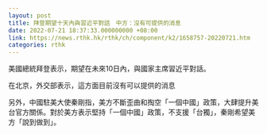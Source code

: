```yaml
---
layout: post
title: 拜登期望十天內與習近平對話　中方：沒有可提供的消息
date: 2022-07-21 18:37:33.000000000 +08:00
link: https://news.rthk.hk/rthk/ch/component/k2/1658757-20220721.htm
categories: rthk
---
```


美國總統拜登表示，期望在未來10日內，與國家主席習近平對話。

在北京，外交部表示，這方面目前沒有可以提供的消息

另外，中國駐美大使秦剛指，美方不斷歪曲和掏空「一個中國」政策，大肆提升美台官方關係。對於美方表示堅持「一個中國」政策，不支援「台獨」，秦剛希望美方「說到做到」。
